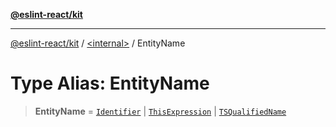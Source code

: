 [**@eslint-react/kit**](../../README.md)

***

[@eslint-react/kit](../../README.md) / [\<internal\>](../README.md) / EntityName

# Type Alias: EntityName

> **EntityName** = [`Identifier`](../interfaces/Identifier.md) \| [`ThisExpression`](../interfaces/ThisExpression.md) \| [`TSQualifiedName`](../interfaces/TSQualifiedName.md)
